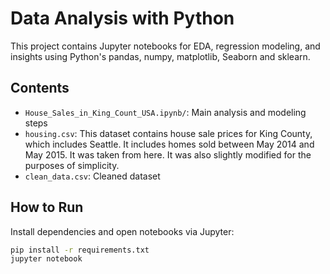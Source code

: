 # Data Analysis with Python

This project contains Jupyter notebooks for EDA, regression modeling, and insights using Python's pandas, numpy, matplotlib, Seaborn and sklearn.

## Contents

- `House_Sales_in_King_Count_USA.ipynb/`: Main analysis and modeling steps
- `housing.csv`: This dataset contains house sale prices for King County, which includes Seattle. It includes homes sold between May 2014 and May 2015. It was taken from here. It was also slightly modified for the purposes of simplicity.
- `clean_data.csv`: Cleaned dataset

## How to Run

Install dependencies and open notebooks via Jupyter:

```bash
pip install -r requirements.txt
jupyter notebook
